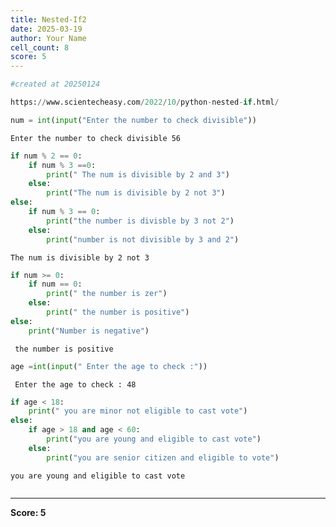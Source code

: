 ```yaml
---
title: Nested-If2
date: 2025-03-19
author: Your Name
cell_count: 8
score: 5
---
```


```python
#created at 20250124
```


```python
https://www.scientecheasy.com/2022/10/python-nested-if.html/
```


```python
num = int(input("Enter the number to check divisible"))
```

    Enter the number to check divisible 56



```python
if num % 2 == 0:
    if num % 3 ==0:
        print(" The num is divisible by 2 and 3")
    else:
        print("The num is divisible by 2 not 3")
else:
    if num % 3 == 0:
        print("the number is divisble by 3 not 2")
    else:
        print("number is not divisible by 3 and 2")
```

    The num is divisible by 2 not 3



```python
if num >= 0:
    if num == 0:
        print(" the number is zer")
    else:
        print(" the number is positive")
else:
    print("Number is negative")
```

     the number is positive



```python
age =int(input(" Enter the age to check :"))
```

     Enter the age to check : 48



```python
if age < 18:
    print(" you are minor not eligible to cast vote") 
else: 
    if age > 18 and age < 60:
        print("you are young and eligible to cast vote")
    else:
        print("you are senior citizen and eligible to vote")
```

    you are young and eligible to cast vote



```python

```


---
**Score: 5**